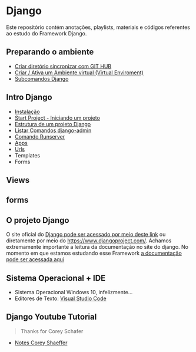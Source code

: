 # Django

Este repositório contém anotações, playlists, materiais e códigos referentes ao estudo do Framework Django. 

## Preparando o ambiente
- [Criar diretório sincronizar com GIT HUB](https://github.com/andrenevares/andrenevares/blob/master/python/Django/tuts/sincronizar_com_git.md)
- [Criar / Ativa um Ambiente virtual (Virtual Enviroment)](https://github.com/andrenevares/andrenevares/blob/master/python/Django/tuts/virtual_env_criar_ativar.md)
- [Subcomandos Django](https://github.com/andrenevares/andrenevares/blob/master/python/Django/tuts/subcomandos.md)

## Intro Django
- [Instalação](https://github.com/andrenevares/andrenevares/blob/master/python/Django/tuts/instalando_django.md)
- [Start Project - Iniciando um projeto](https://github.com/andrenevares/andrenevares/blob/master/python/Django/tuts/iniciando-projeto-django.md)
- [Estrutura de um projeto Django](https://github.com/andrenevares/andrenevares/blob/master/python/Django/tuts/estrutura-projeto-django..md)
- [Listar Comandos django-admin](https://github.com/andrenevares/andrenevares/blob/master/python/Django/tuts/comandos-admin.md)
- [Comando Runserver](https://github.com/andrenevares/andrenevares/blob/master/python/Django/tuts/comando-runserver.md)
- [Apps]()
- [Urls]()
- Templates
- Forms


## Views

## forms




## O projeto Django
O site oficial do [Django pode ser acessado por meio deste link](https://www.djangoproject.com/) ou diretamente por meio do https://www.djangoproject.com/.  Achamos extremamente importante a leitura da documentação no site do django.  No momento em que estamos estudando esse Framework [a documentação pode ser acessada aqui](https://docs.djangoproject.com/en/3.0/)

## Sistema Operacional + IDE
- Sistema Operacional Windows 10, infelizmente...
- Editores de Texto: [Visual Studio Code](https://code.visualstudio.com/download)

## Django Youtube Tutorial
> Thanks for Corey Schafer

- [Notes Corey Shaeffer](https://github.com/andrenevares/andrenevares/blob/master/python/Django/cursoCoreyShaeffer/readme.md)
